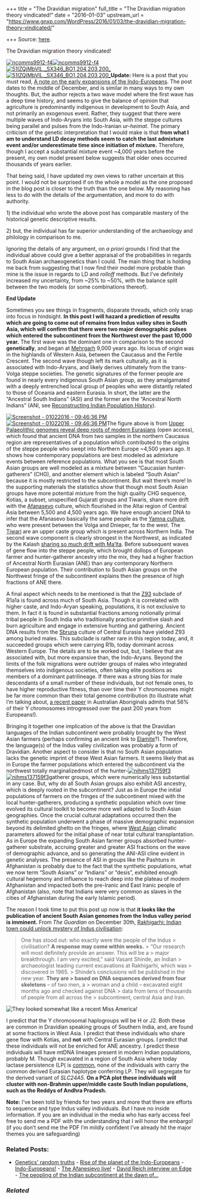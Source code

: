+++
title = "The Dravidian migration"
full_title = "The Dravidian migration theory vindicated!"
date = "2016-01-03"
upstream_url = "https://www.gnxp.com/WordPress/2016/01/03/the-dravidian-migration-theory-vindicated/"

+++
Source: [here](https://www.gnxp.com/WordPress/2016/01/03/the-dravidian-migration-theory-vindicated/).

The Dravidian migration theory vindicated!

[![ncomms9912-f4](https://i0.wp.com/www.unz.com/wp-content/uploads/2016/01/ncomms9912-f4.jpg?resize=600%2C392)![ncomms9912-f4](https://i0.wp.com/www.unz.com/wp-content/uploads/2016/01/ncomms9912-f4.jpg?resize=600%2C392)](http://www.nature.com/ncomms/2015/151116/ncomms9912/full/ncomms9912.html)[![51IZQjMbVlL.\_SX346_BO1,204,203,200\_](https://i0.wp.com/www.unz.com/wp-content/uploads/2016/01/51IZQjMbVlL._SX346_BO1204203200_-209x300.jpg?resize=209%2C300)![51IZQjMbVlL.\_SX346_BO1,204,203,200\_](https://i0.wp.com/www.unz.com/wp-content/uploads/2016/01/51IZQjMbVlL._SX346_BO1204203200_-209x300.jpg?resize=209%2C300)](https://www.amazon.com/exec/obidos/ASIN/0631205667//geneexpressio-20)**Update:** Here is a post that you must read, [A note on the early expansions of the Indo-Europeans](https://manasataramgini.wordpress.com/2015/12/12/a-note-on-the-early-expansions-of-the-indo-europeans/). The post dates to the middle of December, and is similar in many ways to my own thoughts. But, the author rejects a two wave model where the first wave has a deep time history, and seems to give the balance of opinion that agriculture is predominantly indigenous in development to South Asia, and not primarily an exogenous event. Rather, they suggest that there were multiple waves of Indo-Aryans into South Asia, with the steppe cultures being parallel and pulses from the Indo-Iranian *ur-heimat*. The primary criticism of the genetic interpretation that I would make is that **from what I am to understand LD decay methods seem to catch the last admixture event and/or underestimate time since initiation of mixture.** Therefore, though I accept a substantial mixture event \~4,000 years before the present, my own model present below suggests that older ones occurred thousands of years earlier.

That being said, I have updated my own views to rather uncertain at this point. I would not be surprised if on the whole a model as the one proposed in the blog post is closer to the truth than the one below. My reasoning has less to do with the details of the argumentation, and more to do with authority.

1\) the individual who wrote the above post has comparable mastery of the historical genetic descriptive results.

2\) but, the individual has far superior understanding of the archaeology and philology in comparison to me.

Ignoring the details of any argument, on *a priori* grounds I find that the individual above could give a better appraisal of the probabilities in regards to South Asian archaeogenetics than I could. The main thing that is holding me back from suggesting that I now find their model more probable than mine is the issue in regards to LD and *rolloff* methods. But I’ve definitely increased my uncertainty, from \~25% to \~50%, with the balance split between the two models (or some combinations thereof).

**End Update**

Sometimes you see things in fragments, disparate threads, which only snap into focus in hindsight. **In this post I will hazard a prediction of results which are going to come out of remains from Indus valley sites in South Asia, which will confirm that there were two major demographic pulses which entered the subcontinent from the Northwest over the past 10,000 year.** The first wave was the dominant one in comparison to the second **genetically**, and began at [Mehrgarh](https://en.wikipedia.org/wiki/Mehrgarh#Mehrgarh_Period_I) 9,000 years ago. Its locus of origin was in the highlands of Western Asia, between the Caucasus and the Fertile Crescent. The second wave though left its mark culturally, as it is associated with Indo-Aryans, and likely derives ultimately from the trans-Volga steppe societies. The genetic signatures of the former people are found in nearly every indigenous South Asian group, as they amalgamated with a deeply entrenched local group of peoples who were distantly related to those of Oceania and eastern Eurasia. In short, the latter are the “Ancestral South Indians” (ASI) and the former are the “Ancestral North Indians” (ANI, see [Reconstructing Indian Population History](http://www.ncbi.nlm.nih.gov/pmc/articles/PMC2842210/)).

[![Screenshot - 01022016 - 09:46:36 PM](https://i0.wp.com/www.unz.com/wp-content/uploads/2016/01/Screenshot-01022016-094636-PM.png?resize=429%2C187)![Screenshot - 01022016 - 09:46:36 PM](https://i0.wp.com/www.unz.com/wp-content/uploads/2016/01/Screenshot-01022016-094636-PM.png?resize=429%2C187)](http://www.nature.com/ncomms/2015/151116/ncomms9912/extref/ncomms9912-s1.pdf)The figure above is from [Upper Palaeolithic genomes reveal deep roots of modern Eurasians](http://www.nature.com/ncomms/2015/151116/ncomms9912/full/ncomms9912.html) (open access), which found that ancient DNA from two samples in the northern Caucasus region are representatives of a population which contributed to the origins of the steppe people who swept into Northern Europe \~4,500 years ago. It shows how contemporary populations are best modeled as admixture events between reference populations. What you see is that most South Asian groups are well modeled as a mixture between “Caucasian hunter-gatherers” (CHG), and another element which is labeled “South Asian” because it is mostly restricted to the subcontinent. But wait there’s more! In the supporting materials the statistics show that though most South Asian groups have more potential mixture from the high quality CHG sequence, Kotias, a subset, unspecified Gujarati groups and Tiwaris, share more drift with the [Afanasevo](https://en.wikipedia.org/wiki/Afanasevo_culture) culture, which flourished in the Altai region of Central Asia between 5,500 and 4,500 years ago. We have enough ancient DNA to infer that the Afanasevo basically the same people as the [Yamna culture](https://en.wikipedia.org/wiki/Yamna_culture), who were present between the Volga and Dnieper, far to the west. The [Tiwari](https://en.wikipedia.org/wiki/Tiwari) are an upper caste group which is present across Northern India. The second wave component is clearly strongest in the Northwest, as indicated by the Kalash [sharing so much drift with Ma’lta](http://www.cell.com/ajhg/pdf/S0002-9297(15)00137-8.pdf). Before subsequent waves of gene flow into the steppe people, which brought dollops of European farmer and hunter-gatherer ancestry into the mix, they had a higher fraction of Ancestral North Eurasian (ANE) than any contemporary Northern European population. Their contribution to South Asian groups on the Northwest fringe of the subcontinent explains then the presence of high fractions of ANE there.

A final aspect which needs to be mentioned is that the [Z93](https://en.wikipedia.org/wiki/Haplogroup_R1a#R-Z93_.28R1a1a1b2.29) subclade of R1a1a is found across much of South Asia. Though it is correlated with higher caste, and Indo-Aryan speaking, populations, it is not exclusive to them. In fact it is found in substantial fractions among notionally primal tribal people in South India who traditionally practice primitive slash and burn agriculture and engage in extensive hunting and gathering. Ancient DNA results from the [Sbruna](https://en.wikipedia.org/wiki/Srubna_culture) culture of Central Eurasia have yielded Z93 among buried males. This subclade is rather rare in this region today, and, it succeeded groups which were carrying R1b, today dominant across Western Europe. The details are to be worked out, but, I believe that are associated with, but more expansive than, the Indo-Aryans. Beyond the limits of the folk migrations were outrider groups of males who integrated themselves into indigenous societies, often taking elite positions as members of a dominant patrilineage. If there was a strong bias for male descendants of a small number of these individuals, but not female ones, to have higher reproductive fitness, than over time their Y chromosomes might be far more common than their total genome contribution (to illustrate what I’m talking about, [a recent paper](http://onlinelibrary.wiley.com/doi/10.1002/ajpa.22886/abstract) in Australian Aboriginals admits that 56% of their Y chromosomes introgressed over the past 200 years from Europeans!).

Bringing it together one implication of the above is that the Dravidian languages of the Indian subcontinent were probably brought by the West Asian farmers (perhaps confirming an ancient link to [Elamite](https://en.wikipedia.org/wiki/Elamite_language#Relations_to_other_language_families)?). Therefore, the language(s) of the Indus valley civilization was probably a form of Dravidian. Another aspect to consider is that no South Asian population lacks the genetic imprint of these West Asian farmers. It seems likely that as in Europe the farmer populations which entered the subcontinent via the northwest totally marginalizedmost of the hunter-[![nihms137159f3](https://i0.wp.com/www.unz.com/wp-content/uploads/2016/01/nihms137159f3-300x217.jpg?resize=300%2C217)![nihms137159f3](https://i0.wp.com/www.unz.com/wp-content/uploads/2016/01/nihms137159f3-300x217.jpg?resize=300%2C217)](http://www.ncbi.nlm.nih.gov/pmc/articles/PMC2842210/)gatherer groups, which were numerically less substantial in any case. But, why do all South Asian groups also exhibit ASI ancestry, which is deeply rooted in the subcontinent? Just as in Europe the initial populations of farmers on the fringes of the subcontinent mixed with the local hunter-gatherers, producing a synthetic population which over time evolved its cultural toolkit to become more well adapted to South Asian geographies. Once the crucial cultural adaptations occurred then the synthetic population underwent a phase of massive demographic expansion beyond its delimited ghetto on the fringes, where [West Asian](https://en.wikipedia.org/wiki/South_Asia#/media/File:India_and_South_Asia_Koppen_climate_map_with_legend.jpg) climatic parameters allowed for the initial phase of near total cultural transplantation. As in Europe the expanding South Asian farmer groups absorbed hunter-gatherer substrate, accruing greater and greater ASI fractions on the wave of demographic advance, and so generating the ANI-ASI cline evident in genetic analyses. The presence of ASI in groups like the Pashtuns in Afghanistan is probably due to the fact that the synthetic populations, what we now term “South Asians” or “Indians” or “desis”, exhibited enough cultural hegemony and influence to reach deep into the plateau of modern Afghanistan and impacted both the pre-Iranic and East Iranic people of Afghanistan (also, note that Indians were very common as slaves in the cities of Afghanistan during the early Islamic period).

The reason I took time to put this post up now is that **it looks like the publication of ancient South Asian genomes from the Indus valley period is imminent.** From *The Guardian* on December 30th, [Rakhigarhi: Indian town could unlock mystery of Indus civilisation](https://www.theguardian.com/world/2015/dec/30/rakhigarhi-indian-town-unlock-mystery-indus-civilisation):

> One has stood out: who exactly were the people of the Indus > civilisation? **A response may come within weeks.** >
> “Our research will most definitely provide an answer. This will be a > major breakthrough. I am very excited,” said Vasant Shinde, an Indian > archaeologist leading current excavations at Rakhigarhi, which was > discovered in 1965. >
> Shinde’s conclusions will be published in the new year. **They are > based on DNA sequences derived from four skeletons** – of two men, a > woman and a child – excavated eight months ago and checked against DNA > data from tens of thousands of people from all across the > subcontinent, central Asia and Iran.

![They looked somewhat like a recent Miss America!](https://i0.wp.com/www.unz.com/wp-content/uploads/2016/01/2014_Miss_America_Nina_Davuluri_dips_her_toe_in_the_surf-214x300.jpg?resize=214%2C300)

I predict that the Y chromosomal haplogroups will be H or J2. Both these are common in Dravidian speaking groups of Southern India, and, are found at some fractions in West Asia. I predict that these individuals who share gene flow with Kotias, and **not** with Central Eurasian groups. I predict that these individuals will not be enriched for ANE ancestry. I predict these individuals will have mtDNA lineages present in modern Indian populations, probably M. Though excavated in a region of South Asia where today lactase persistence (LP( is [common](http://blogs.discovermagazine.com/gnxp/2011/09/the-gift-of-the-gopi/#.VojBOHUrJB0), none of the individuals with carry the common derived Eurasian haplotype conferring LP. They will segregate for the derived variant of *SLC24A5*. **On a PCA plot these individuals will cluster with non-Brahmin upper/middle caste South Indian populations, such as the Reddys of Andhra Pradesh.**

**Note:** I’ve been told by friends for two years and more that there are efforts to sequence and type Indus valley individuals. But I have no inside information. If you are an individual in the media who has early access feel free to send me a PDF with the understanding that I will honor the embargo! (if you don’t send me the PDF I’m mildly confident I’ve already hit the major themes you are safeguarding)

### Related Posts:

- [Genetics' random
  truths](https://www.gnxp.com/WordPress/2012/05/27/genetics-random-truths/) - [Rise of the planet of the
  Indo-Europeans](https://www.gnxp.com/WordPress/2012/08/16/rise-of-the-planet-of-the-indo-europeans/) - [Indo-Europeans!](https://www.gnxp.com/WordPress/2021/03/10/indo-europeans/) - [The Afanesievo
  live!](https://www.gnxp.com/WordPress/2022/04/01/the-afanesievo-live/) - [David Reich interview on
  Edge](https://www.gnxp.com/WordPress/2016/02/23/david-reich-interview-on-edge/) - [The peopling of the Indian subcontinent at the dawn
  of…](https://www.gnxp.com/WordPress/2018/03/22/the-peopling-of-the-indian-subcontinent-at-the-dawn-of-knowing/)

### *Related*

[](https://www.addtoany.com/add_to/facebook?linkurl=https%3A%2F%2Fwww.gnxp.com%2FWordPress%2F2016%2F01%2F03%2Fthe-dravidian-migration-theory-vindicated%2F&linkname=The%20Dravidian%20migration%20theory%20vindicated%21 "Facebook")[](https://www.addtoany.com/add_to/twitter?linkurl=https%3A%2F%2Fwww.gnxp.com%2FWordPress%2F2016%2F01%2F03%2Fthe-dravidian-migration-theory-vindicated%2F&linkname=The%20Dravidian%20migration%20theory%20vindicated%21 "Twitter")[](https://www.addtoany.com/add_to/email?linkurl=https%3A%2F%2Fwww.gnxp.com%2FWordPress%2F2016%2F01%2F03%2Fthe-dravidian-migration-theory-vindicated%2F&linkname=The%20Dravidian%20migration%20theory%20vindicated%21 "Email")[](https://www.addtoany.com/share)
